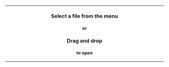 <br>
<br>
<br>

*****

<center><h3>Select a file from the menu</h3></center>
<center><h4>or</h4></center>
<center><h3><bold>Drag and drop</bold></h3></center>
<center><h4>to open</h4></center>

*****
